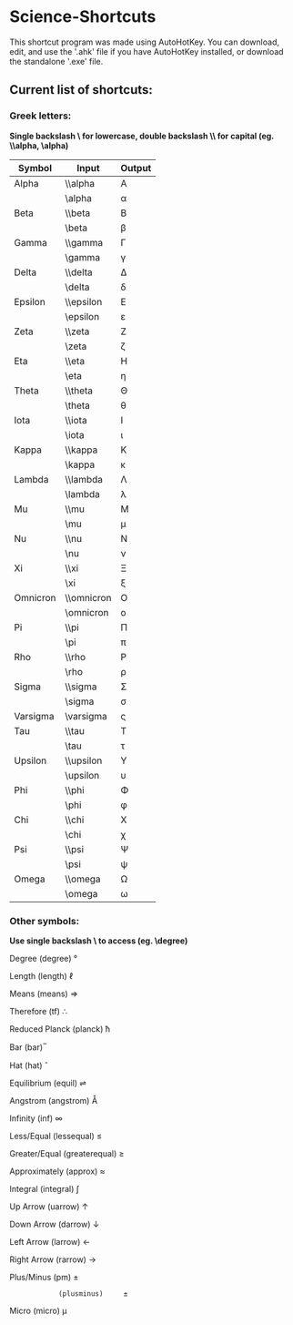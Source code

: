 # Science-Shortcuts

This shortcut program was made using AutoHotKey.
You can download, edit, and use the '.ahk' file if you have AutoHotKey installed, or download the standalone '.exe' file. 

## Current list of shortcuts:

### Greek letters:

**Single backslash \\ for lowercase, double backslash \\\\ for capital (eg. \\\\alpha, \\alpha)**

| Symbol | Input | Output |
| --- | --- | --- |
| Alpha | \\\alpha | Α |
| | \alpha | α |
| Beta | \\\beta | Β |
| | \beta | β |
| Gamma | \\\gamma | Γ |
| | \gamma | γ |
| Delta | \\\delta | Δ |
| | \delta | δ |
| Epsilon | \\\epsilon | Ε |
| | \epsilon | ε |
| Zeta | \\\zeta | Ζ |
| | \zeta | ζ |
| Eta | \\\eta | Η |
| | \eta | η |
| Theta | \\\theta | Θ |
| | \theta | θ |
| Iota | \\\iota | Ι |
| | \iota | ι |
| Kappa | \\\kappa | Κ |
| | \kappa | κ |
| Lambda | \\\lambda | Λ |
| | \lambda | λ |
| Mu | \\\mu | Μ |
| | \mu | μ |
| Nu | \\\nu | Ν |
| | \nu | ν |
| Xi | \\\xi | Ξ |
| | \xi | ξ |
| Omnicron | \\\omnicron | Ο |
| | \omnicron | ο |
| Pi | \\\pi | Π |
| | \pi | π |
| Rho | \\\rho | Ρ |
| | \rho | ρ |
| Sigma | \\\sigma | Σ |
| | \sigma | σ |
| Varsigma | \varsigma | ς |
| Tau | \\\tau | Τ |
| | \tau | τ |
| Upsilon | \\\upsilon | Υ |
| | \upsilon | υ |
| Phi | \\\phi | Φ |
| | \phi | φ |
| Chi | \\\chi | Χ |
| | \chi | χ |
| Psi | \\\psi | Ψ |
| | \psi | ψ |
| Omega | \\\omega | Ω |
| | \omega | ω |

### Other symbols:

**Use single backslash \\ to access (eg. \degree)**

Degree			(degree)		°

Length			(length)		ℓ

Means			(means)			⇒

Therefore		(tf)			∴

Reduced Planck	(planck)		ћ

Bar				(bar)			̅

Hat				(hat)			̂

Equilibrium		(equil)			⇌

Angstrom		(angstrom)		Å

Infinity		(inf)			∞

Less/Equal		(lessequal)		≤

Greater/Equal	(greaterequal)	≥

Approximately	(approx)		≈

Integral		(integral)		∫

Up Arrow		(uarrow)		↑

Down Arrow		(darrow)		↓

Left Arrow		(larrow)		←

Right Arrow		(rarrow)		→

Plus/Minus		(pm)			±

				(plusminus)		±

Micro			(micro)			μ